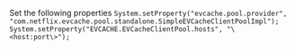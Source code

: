 Set the following properties
`
System.setProperty("evcache.pool.provider", "com.netflix.evcache.pool.standalone.SimpleEVCacheClientPoolImpl");
System.setProperty("EVCACHE.EVCacheClientPool.hosts", "\<host:port\>");
`